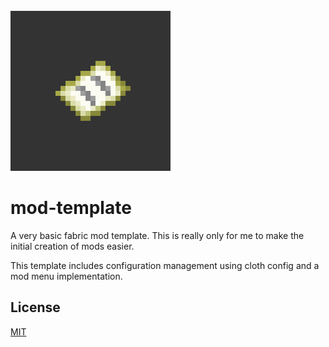 <br>
<!--suppress CheckImageSize -->
<img src="./src/main/resources/assets/modtemplate/icon.png" width="256" alt="icon">

# mod-template

A very basic fabric mod template. This is really only for me to make the initial creation of mods easier.

This template includes configuration management using cloth config and a mod menu implementation.

## License

[MIT](https://choosealicense.com/licenses/mit/)